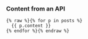 ### Content from an API

```
{% raw %}{% for p in posts %}
  {{ p.content }}
{% endfor %}{% endraw %}
```
